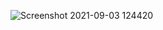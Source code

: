 ![Screenshot 2021-09-03 124420](https://user-images.githubusercontent.com/77541788/131985802-ab9fd2ba-c899-4205-be67-2b5877e271e4.jpg)
